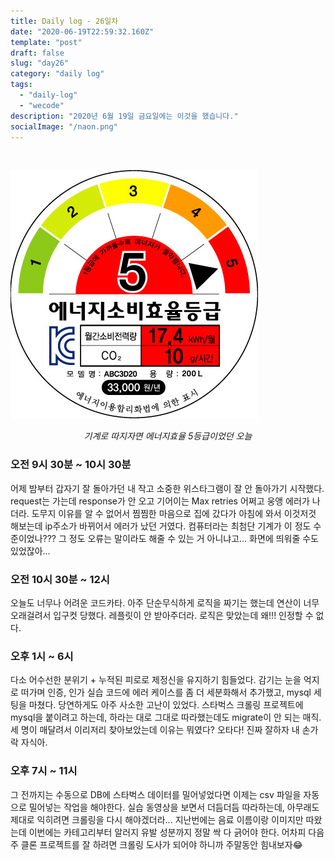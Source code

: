 ```yaml
---
title: Daily log - 26일차
date: "2020-06-19T22:59:32.160Z"
template: "post"
draft: false
slug: "day26"
category: "daily log"
tags:
  - "daily-log"
  - "wecode"
description: "2020년 6월 19일 금요일에는 이것을 했습니다."
socialImage: "/naon.png"
---
```


<br>

![day26](/media/200619-day26.jpeg)
*<center>기계로 따지자면 에너지효율 5등급이었던 오늘</center>*

### 오전 9시 30분 ~ 10시 30분
어제 밤부터 갑자기 잘 돌아가던 내 작고 소중한 위스타그램이 잘 안 돌아가기 시작했다. request는 가는데 response가 안 오고 기어이는 Max retries 어쩌고 웅앵 에러가 나더라. 도무지 이유를 알 수 없어서 찜찜한 마음으로 집에 갔다가 아침에 와서 이것저것 해보는데 ip주소가 바뀌어서 에러가 났던 거였다. 컴퓨터라는 최첨단 기계가 이 정도 수준이었나??? 그 정도 오류는 말이라도 해줄 수 있는 거 아니냐고... 화면에 띄워줄 수도 있었잖아...

### 오전 10시 30분 ~ 12시
오늘도 너무나 어려운 코드카타. 아주 단순무식하게 로직을 짜기는 했는데 연산이 너무 오래걸려서 입구컷 당했다. 레플릿이 안 받아주더라. 로직은 맞았는데 왜!!! 인정할 수 없다.

### 오후 1시 ~ 6시
다소 어수선한 분위기 + 누적된 피로로 제정신을 유지하기 힘들었다. 감기는 눈을 억지로 떠가며 인증, 인가 실습 코드에 에러 케이스를 좀 더 세분화해서 추가했고, mysql 세팅을 마쳤다. 당연하게도 아주 사소한 고난이 있었다. 스타벅스 크롤링 프로젝트에 mysql을 붙이려고 하는데, 하라는 대로 그대로 따라했는데도 migrate이 안 되는 매직. 세 명이 매달려서 이리저리 찾아보았는데 이유는 뭐였다? 오타다! 진짜 잘하자 내 손가락 자식아.

### 오후 7시 ~ 11시
그 전까지는 수동으로 DB에 스타벅스 데이터를 밀어넣었다면 이제는 csv 파일을 자동으로 밀어넣는 작업을 해야한다. 실습 동영상을 보면서 더듬더듬 따라하는데, 아무래도 제대로 익히려면 크롤링을 다시 해야겠더라... 지난번에는 음료 이름이랑 이미지만 따왔는데 이번에는 카테고리부터 알러지 유발 성분까지 정말 싹 다 긁어야 한다. 어차피 다음 주 클론 프로젝트를 잘 하려면 크롤링 도사가 되어야 하니까 주말동안 힘내보자😂
